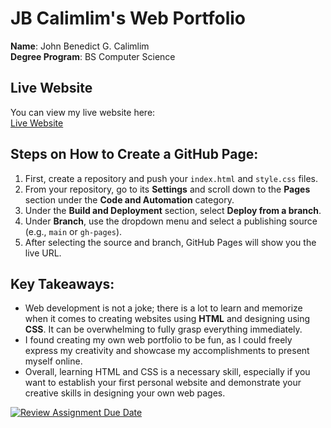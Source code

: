 # JB Calimlim's Web Portfolio

**Name**: John Benedict G. Calimlim  
**Degree Program**: BS Computer Science  

## Live Website
You can view my live website here:  
[Live Website](https://cmsc-100-2s-ay2024-2025.github.io/exer-01-html-and-css-jbcalimlim/)

## Steps on How to Create a GitHub Page:
1. First, create a repository and push your `index.html` and `style.css` files.
2. From your repository, go to its **Settings** and scroll down to the **Pages** section under the **Code and Automation** category.
3. Under the **Build and Deployment** section, select **Deploy from a branch**.
4. Under **Branch**, use the dropdown menu and select a publishing source (e.g., `main` or `gh-pages`).
5. After selecting the source and branch, GitHub Pages will show you the live URL.

## Key Takeaways:
- Web development is not a joke; there is a lot to learn and memorize when it comes to creating websites using **HTML** and designing using **CSS**. It can be overwhelming to fully grasp everything immediately.
- I found creating my own web portfolio to be fun, as I could freely express my creativity and showcase my accomplishments to present myself online.
- Overall, learning HTML and CSS is a necessary skill, especially if you want to establish your first personal website and demonstrate your creative skills in designing your own web pages.


[![Review Assignment Due Date](https://classroom.github.com/assets/deadline-readme-button-22041afd0340ce965d47ae6ef1cefeee28c7c493a6346c4f15d667ab976d596c.svg)](https://classroom.github.com/a/VhAR7jGx)
